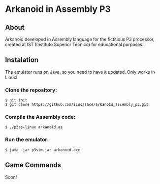 # Arkanoid in Assembly P3

## About

Arkanoid developed in Assembly language for the fictitious P3 processor, created at IST (Instituto Superior Técnico) for educational purposes.

## Instalation

The emulator runs on Java, so you need to have it updated.
Only works in Linux!

### Clone the repository:
```
$ git init
$ git clone https://github.com/iLucasace/arkanoid_assembly_p3.git
```

### Compile the Assembly code:
```
$ ./p3as-linux arkanoid.as
```

### Run the emulator:
```
$ java -jar p3sim.jar arkanoid.exe
```

## Game Commands

Soon!

